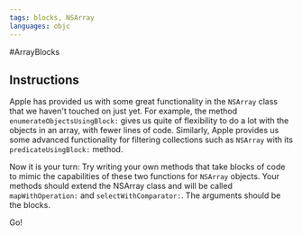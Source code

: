 ```yaml
---
tags: blocks, NSArray
languages: objc
---
```


#ArrayBlocks

## Instructions

Apple has provided us with some great functionality in the `NSArray` class that we haven't touched on just yet. For example, the method `enumerateObjectsUsingBlock:` gives us quite of flexibility to do a lot with the objects in an array, with fewer lines of code. Similarly, Apple provides us some advanced functionality for filtering collections such as `NSArray` with its `predicateUsingBlock:` method.

Now it is your turn: Try writing your own methods that take blocks of code to mimic the capabilities of these two functions for `NSArray` objects. Your methods should extend the NSArray class and will be called `mapWithOperation:` and `selectWithComparator:`. The arguments should be the blocks.

Go!